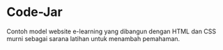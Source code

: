 # Code-Jar
Contoh model website e-learning yang dibangun dengan HTML dan CSS murni sebagai sarana latihan untuk menambah pemahaman.
